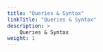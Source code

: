 ```yaml
---
title: "Queries & Syntax"
linkTitle: "Queries & Syntax"
description: >
    Queries & Syntax
weight: 1
---
```

